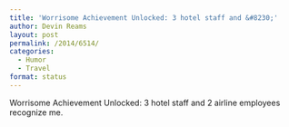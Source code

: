 ```yaml
---
title: 'Worrisome Achievement Unlocked: 3 hotel staff and &#8230;'
author: Devin Reams
layout: post
permalink: /2014/6514/
categories:
  - Humor
  - Travel
format: status
---
```

Worrisome Achievement Unlocked: 3 hotel staff and 2 airline employees recognize me.